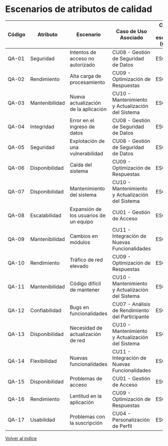 # Escenarios de atributos de calidad

| Código  | Atributo     | Escenario                             | Caso de Uso Asociado                            | Código de escenario ([QAW](../../QAW/4.%20Refinamiento.md)) |
|---------|--------------|---------------------------------------|------------------------------------------------|---------------------|
| QA-01   | Seguridad    | Intentos de acceso no autorizado      | CU08 - Gestión de Seguridad de Datos           | ESC-01             |
| QA-02   | Rendimiento  | Alta carga de procesamiento           | CU09 - Optimización de Respuestas              | ESC-03             |
| QA-03   | Mantenibilidad| Nueva actualización de la aplicación | CU10 - Mantenimiento y Actualización del Sistema| ESC-05           |
| QA-04   | Integridad   | Error en el ingreso de datos          | CU08 - Gestión de Seguridad de Datos           | ESC-06             |
| QA-05   | Seguridad    | Explotación de una vulnerabilidad     | CU08 - Gestión de Seguridad de Datos           | ESC-07             |
| QA-06   | Disponibilidad| Caída del sistema                     | CU09 - Optimización de Respuestas              | ESC-08             |
| QA-07   | Disponibilidad| Mantenimiento del sistema             | CU10 - Mantenimiento y Actualización del Sistema| ESC-11           |
| QA-08   | Escalabilidad| Expansión de los usuarios de un equipo| CU01 - Gestión de Acceso                       | ESC-12             |
| QA-09   | Mantenibilidad| Cambios en módulos                    | CU11 - Integración de Nuevas Funcionalidades   | ESC-14             |
| QA-10   | Rendimiento  | Tráfico de red elevado                | CU09 - Optimización de Respuestas              | ESC-16             |
| QA-11   | Mantenibilidad| Código difícil de mantener           | CU10 - Mantenimiento y Actualización del Sistema| ESC-17           |
| QA-12   | Confiabilidad| Bugs en funcionalidades               | CU07 - Análisis de Rendimiento del Participante| ESC-21             |
| QA-13   | Disponibilidad| Necesidad de actualización de red    | CU10 - Mantenimiento y Actualización del Sistema| ESC-23           |
| QA-14   | Flexibilidad | Nuevas funcionalidades                | CU11 - Integración de Nuevas Funcionalidades   | ESC-24             |
| QA-15   | Disponibilidad| Problemas de acceso                   | CU01 - Gestión de Acceso                       | ESC-30             |
| QA-16   | Rendimiento  | Lentitud en la aplicación             | CU09 - Optimización de Respuestas              | ESC-33             |
| QA-17   | Usabilidad   | Problemas con la suscripción          | CU04 - Personalización de Perfil               | ESC-34             |

[Volver al indice](../ADD.md)